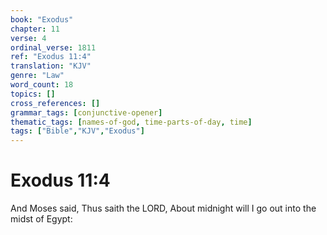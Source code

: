 ```yaml
---
book: "Exodus"
chapter: 11
verse: 4
ordinal_verse: 1811
ref: "Exodus 11:4"
translation: "KJV"
genre: "Law"
word_count: 18
topics: []
cross_references: []
grammar_tags: [conjunctive-opener]
thematic_tags: [names-of-god, time-parts-of-day, time]
tags: ["Bible","KJV","Exodus"]
---
```


# Exodus 11:4

And Moses said, Thus saith the LORD, About midnight will I go out into the midst of Egypt:
